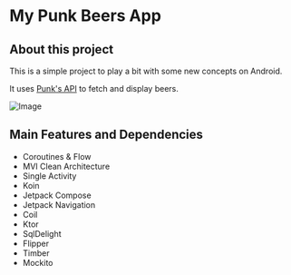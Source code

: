 # My Punk Beers App

## About this project

This is a simple project to play a bit with some new concepts on Android.

It uses [Punk's API](https://punkapi.com/documentation/v2) to fetch and display beers.

![Image](https://github.com/alvaromr/mypunkbeers_android/blob/main/app.gif)

## Main Features and Dependencies

+ Coroutines & Flow
+ MVI Clean Architecture
+ Single Activity
+ Koin
+ Jetpack Compose
+ Jetpack Navigation
+ Coil
+ Ktor
+ SqlDelight
+ Flipper
+ Timber
+ Mockito

